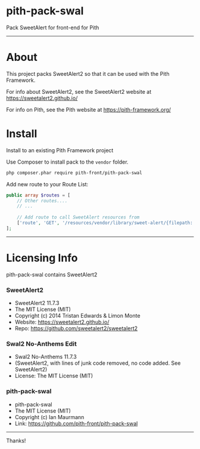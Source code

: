 # pith-pack-swal
Pack SweetAlert for front-end for Pith

-------

# About

This project packs SweetAlert2 so that it can be used with the Pith Framework.

For info about SweetAlert2, see the SweetAlert2 website at https://sweetalert2.github.io/

For info on Pith, see the Pith website at https://pith-framework.org/

# Install

Install to an existing Pith Framework project

Use Composer to install pack to the `vendor` folder.
```bash
php composer.phar require pith-front/pith-pack-swal
```

Add new route to your Route List:

```php
public array $routes = [
    // Other routes....
    // ...
    
    // Add route to call SweetAlert resources from
    ['route', 'GET', '/resources/vendor/library/sweet-alert/{filepath:.+}', '\\PithFront\\PithPackSwal\\SwalResourceRoute'],
];
```

-------------


# Licensing Info

pith-pack-swal contains SweetAlert2


### SweetAlert2
- SweetAlert2 11.7.3 
- The MIT License (MIT)
- Copyright (c) 2014 Tristan Edwards & Limon Monte 
- Website: https://sweetalert2.github.io/ 
- Repo: https://github.com/sweetalert2/sweetalert2

### Swal2 No-Anthems Edit
- Swal2 No-Anthems 11.7.3
- (SweetAlert2, with lines of junk code removed, no code added. See SweetAlert2)
- License: The MIT License (MIT)

### pith-pack-swal
- pith-pack-swal
- The MIT License (MIT)
- Copyright (c) Ian Maurmann
- Link: https://github.com/pith-front/pith-pack-swal



-------------

Thanks!